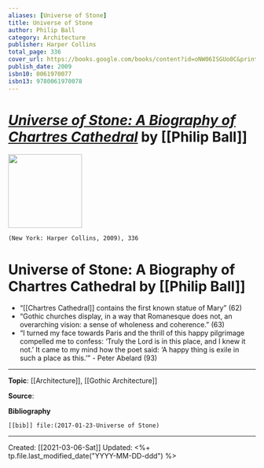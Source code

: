 ```yaml
---
aliases: [Universe of Stone]
title: Universe of Stone
author: Philip Ball
category: Architecture
publisher: Harper Collins
total_page: 336
cover_url: https://books.google.com/books/content?id=oNW06ISGUo0C&printsec=frontcover&img=1&zoom=1&edge=curl&source=gbs_api
publish_date: 2009
isbn10: 0061970077
isbn13: 9780061970078
---
```

# *[Universe of Stone: A Biography of Chartres Cathedral](https://www.harpercollins.com/products/universe-of-stone-philip-ball)* by [[Philip Ball]]

<img src="https://books.google.com/books/content?id=oNW06ISGUo0C&printsec=frontcover&img=1&zoom=1&edge=curl&source=gbs_api" width=150>

`(New York: Harper Collins, 2009), 336`

# Universe of Stone: A Biography of Chartres Cathedral by [[Philip Ball]]

* “[[Chartres Cathedral]] contains the first known statue of Mary” (62)
* “Gothic churches display, in a way that Romanesque does not, an overarching vision: a sense of wholeness and coherence.” (63)
* “I turned my face towards Paris and the thrill of this happy pilgrimage compelled me to confess: ‘Truly the Lord is in this place, and I knew it not.’ It came to my mind how the poet said: ‘A happy thing is exile in such a place as this.’” - Peter Abelard (93)


--- 
**Topic**: [[Architecture]], [[Gothic Architecture]]

**Source**: 

**Bibliography**

```query
[[bib]] file:(2017-01-23-Universe of Stone)
```
 

---
Created: [[2021-03-06-Sat]]
Updated: <%+ tp.file.last_modified_date("YYYY-MM-DD-ddd") %>



